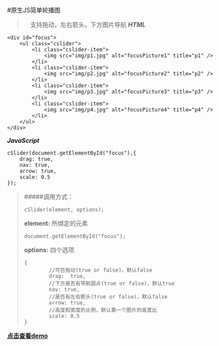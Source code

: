 #原生JS简单轮播图

>　支持拖动，左右箭头，下方图片导航
***HTML***
```
<div id="focus">
	<ul class="cslider">
		<li class="cslider-item">
			<img src="img/p1.jpg" alt="focusPicture1" title="p1" />
		</li>
		<li class="cslider-item">
			<img src="img/p2.jpg" alt="focusPicture2" title="p2" />
		</li>
		<li class="cslider-item">
			<img src="img/p3.jpg" alt="focusPicture3" title="p3" />
		</li>
		<li class="cslider-item">
			<img src="img/p4.jpg" alt="focusPicture4" title="p4" />
		</li>
	</ul>
</div>
```
***JavaScript***
```
cSlider(document.getElementById("focus"),{
	drag: true,
	nav: true,
	arrow: true,
	scale: 0.5
});
```
> #####调用方式：
>```
>cSlider(element, options);
>```
> **element:** 所绑定的元素
> ```
> document.getElementById("focus");
> ```
> **options:** 四个选项
> ```
> {
>         //可否拖动(true or false)，默认false
>         drag:  true,
>         //下方是否有导航圆点(true or false)，默认true
>         nav: true, 
>         //是否有左右箭头(true or false)，默认false
>         arrow: true, 
>         //高度和宽度的比例，默认第一个图片的高宽比
>         scale: 0.5
> }
> ```

**[点击查看demo](http://curiositycigar.github.io/demo/cSlider/index.html)**

